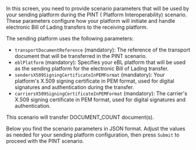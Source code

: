 In this screen, you need to provide scenario parameters that will be used by your sending platform during the PINT (
Platform Interoperability) scenario. These parameters configure how your platform will initiate and handle electronic
Bill of Lading transfers to the receiving platform.

The sending platform uses the following parameters:

* `transportDocumentReference` (mandatory): The reference of the transport document that will be transferred in the PINT
  scenario.
* `eblPlatform` (mandatory): Specifies your eBL platform that will be used as the sending platform for the electronic
  Bill of Lading transfer.
* `sendersX509SigningCertificateInPEMFormat` (mandatory): Your platform's X.509 signing certificate in PEM format, used
  for digital signatures and authentication during the transfer.
* `carriersX509SigningCertificateInPEMFormat` (mandatory): The carrier's X.509 signing certificate in PEM format, used
  for digital signatures and authentication.

This scenario will transfer DOCUMENT_COUNT document(s).

Below you find the scenario parameters in JSON format. Adjust the values as needed for your sending platform
configuration, then press `Submit` to proceed with the PINT scenario.
